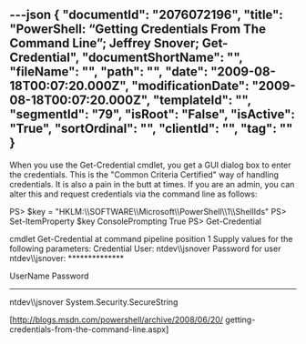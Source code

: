 ---json
{
  "documentId": "2076072196",
  "title": "PowerShell: “Getting Credentials From The Command Line”; Jeffrey Snover; Get-Credential",
  "documentShortName": "",
  "fileName": "",
  "path": "",
  "date": "2009-08-18T00:07:20.000Z",
  "modificationDate": "2009-08-18T00:07:20.000Z",
  "templateId": "",
  "segmentId": "79",
  "isRoot": "False",
  "isActive": "True",
  "sortOrdinal": "",
  "clientId": "",
  "tag": ""
}
---

When you use the Get-Credential cmdlet, you get a GUI dialog box to enter the credentials.  This is the &quot;Common Criteria Certified&quot; way of handling credentials.  It is also a pain in the butt at times.  If you are an admin, you can alter this and request credentials via the command line as follows:

PS&gt; $key = &quot;HKLM:&bsol;&bsol;SOFTWARE&bsol;&bsol;Microsoft&bsol;&bsol;PowerShell&bsol;&bsol;1&bsol;&bsol;ShellIds&quot;
PS&gt; Set-ItemProperty $key ConsolePrompting True
PS&gt; Get-Credential

cmdlet Get-Credential at command pipeline position 1
Supply values for the following parameters:
Credential
User: ntdev&bsol;&bsol;jsnover
Password for user ntdev&bsol;&bsol;jsnover: **************


UserName                                       Password
--------                                               --------
ntdev&bsol;&bsol;jsnover                                  System.Security.SecureString

[http://blogs.msdn.com/powershell/archive/2008/06/20/
    getting-credentials-from-the-command-line.aspx]
